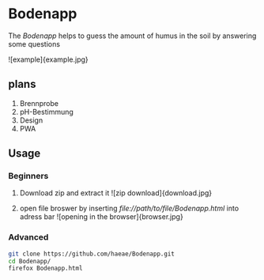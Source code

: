 # Bodenapp
The *Bodenapp* helps to guess the amount of humus in the soil by answering some questions

![example]{example.jpg}

## plans

1. Brennprobe
2. pH-Bestimmung
3. Design
4. PWA

## Usage
### Beginners

1. Download zip and extract it
![zip download]{download.jpg}

2. open file broswer by inserting *file://path/to/file/Bodenapp.html* into adress bar
![opening in the browser]{browser.jpg}

### Advanced

```bash
git clone https://github.com/haeae/Bodenapp.git
cd Bodenapp/
firefox Bodenapp.html
```
